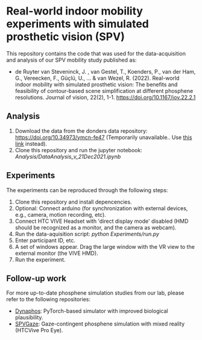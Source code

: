 # Real-world indoor mobility experiments with simulated prosthetic vision (SPV)
This repository contains the code that was used for the data-acquisition and analysis of our SPV mobility study published as:
- de Ruyter van Steveninck, J. , van Gestel, T., Koenders, P., van der Ham, G., Vereecken, F., Güçlü, U., ... & van Wezel, R. (2022). Real-world indoor mobility with simulated prosthetic vision: The benefits and feasibility of contour-based scene simplification at different phosphene resolutions. Journal of vision, 22(2), 1-1. https://doi.org/10.1167/jov.22.2.1

## Analysis
1. Download the data from the donders data repository: https://doi.org/10.34973/ymcn-fe47 (Temporarily unavailable.. Use [this link](https://surfdrive.surf.nl/files/index.php/s/ELDtjarPd7DYWoq) instead). 
2. Clone this repository and run the jupyter notebook:  *Analysis/DataAnalysis_v_21Dec2021.ipynb*

## Experiments 
The experiments can be reproduced through the following steps: 
1. Clone this repository and install depencencies.
2. Optional: Connect arduino (for synchronization with external devices, e.g., camera, motion recording, etc).
3. Connect HTC VIVE Headset with 'direct display mode' disabled (HMD should be recognized as a monitor, and the camera as webcam).
4. Run the data-aquisition script: *python Experiments/run.py*
5. Enter participant ID, etc.
6. A set of windows appear. Drag the large window with the VR view to the external monitor (the VIVE HMD).
7. Run the experiment.

## Follow-up work
For more up-to-date phosphene simulation studies from our lab, please refer to the following repositories:
- [Dynaphos](https://github.com/neuralcodinglab/dynaphos): PyTorch-based simulator with improved biological plausibility.
- [SPVGaze](https://github.com/neuralcodinglab/SPVGazeAnalysis): Gaze-contingent phosphene simulation with mixed reality (HTCVive Pro Eye).  
